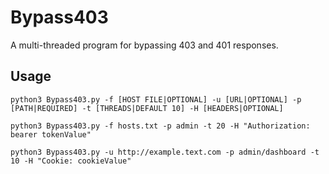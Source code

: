 # Bypass403
A multi-threaded program for bypassing 403 and 401 responses.

## Usage
```
python3 Bypass403.py -f [HOST FILE|OPTIONAL] -u [URL|OPTIONAL] -p [PATH|REQUIRED] -t [THREADS|DEFAULT 10] -H [HEADERS|OPTIONAL]

python3 Bypass403.py -f hosts.txt -p admin -t 20 -H "Authorization: bearer tokenValue"

python3 Bypass403.py -u http://example.text.com -p admin/dashboard -t 10 -H "Cookie: cookieValue"
```
